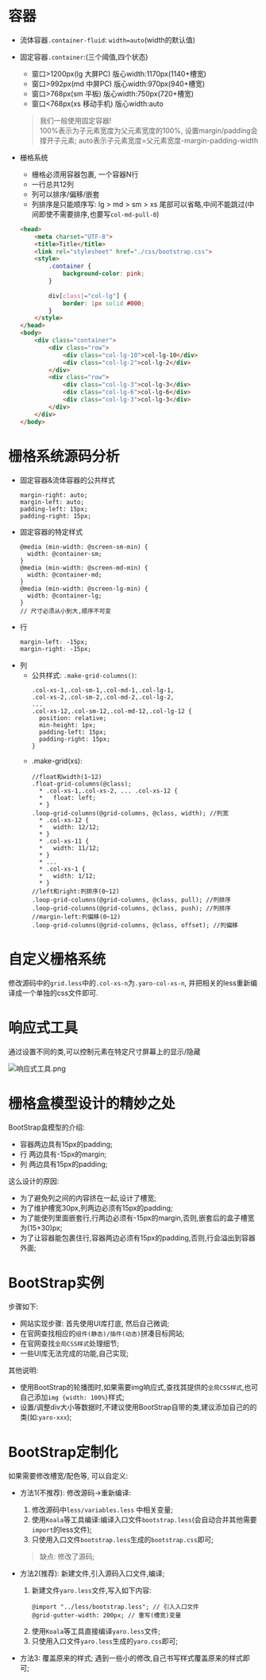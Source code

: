 # 容器

- 流体容器`.container-fluid`: `width=auto`(width的默认值)
- 固定容器`.container`:(三个阈值,四个状态)
    - 窗口>1200px(lg 大屏PC) 版心width:1170px(1140+槽宽)
    - 窗口>992px(md 中屏PC) 版心width:970px(940+槽宽)
    - 窗口>768px(sm 平板) 版心width:750px(720+槽宽)
    - 窗口<768px(xs 移动手机) 版心width:auto

    > 我们一般使用固定容器!    
    > 100%表示为子元素宽度为父元素宽度的100%, 设置margin/padding会撑开子元素;
    > auto表示子元素宽度=父元素宽度-margin-padding-width

- 栅格系统
    - 栅格必须用容器包裹, 一个容器N行
    - 一行总共12列
    - 列可以排序/偏移/嵌套
    - 列排序是只能顺序写: lg > md > sm > xs 尾部可以省略,中间不能跳过(中间即使不需要排序,也要写`col-md-pull-0`)
    
    ```html
    <head>
        <meta charset="UTF-8">
        <title>Title</title>
        <link rel="stylesheet" href="./css/bootstrap.css">
        <style>
            .container {
                background-color: pink;
            }
            
            div[class|="col-lg"] {
                border: 1px solid #000;
            }
        </style>
    </head>
    <body>
        <div class="container">
            <div class="row">
                <div class="col-lg-10">col-lg-10</div>
                <div class="col-lg-2">col-lg-2</div>
            </div>
            <div class="row">
                <div class="col-lg-3">col-lg-3</div>
                <div class="col-lg-6">col-lg-6</div>
                <div class="col-lg-3">col-lg-3</div>
            </div>
        </div>
    </body>
    ```

# 栅格系统源码分析

- 固定容器&流体容器的公共样式
    ```less
    margin-right: auto;
    margin-left: auto;
    padding-left: 15px;
    padding-right: 15px;
    ```
- 固定容器的特定样式
    ```less
    @media (min-width: @screen-sm-min) {
      width: @container-sm;
    }
    @media (min-width: @screen-md-min) {
      width: @container-md;
    }
    @media (min-width: @screen-lg-min) {
      width: @container-lg;
    }
    // 尺寸必须从小到大,顺序不可变
    ```
- 行
    ```css
    margin-left: -15px;
    margin-right: -15px;
    ```
- 列
    - 公共样式: `.make-grid-columns()`:
        ```less
        .col-xs-1,.col-sm-1,.col-md-1,.col-lg-1,
        .col-xs-2,.col-sm-2,.col-md-2,.col-lg-2,
        ...
        .col-xs-12,.col-sm-12,.col-md-12,.col-lg-12 {
          position: relative;
          min-height: 1px;
          padding-left: 15px;
          padding-right: 15px;
        }
        ```
    - .make-grid(xs):
        ```less
        //float和width(1~12)
        .float-grid-columns(@class);
          * .col-xs-1,.col-xs-2, ... .col-xs-12 {
          *   float: left;
          * }
        .loop-grid-columns(@grid-columns, @class, width); //列宽
          * .col-xs-12 {
          *   width: 12/12;
          * }          
          * .col-xs-11 {
          *   width: 11/12;
          * } 
          * ...         
          * .col-xs-1 {
          *   width: 1/12;
          * }
        //left和right:列排序(0~12)
        .loop-grid-columns(@grid-columns, @class, pull); //列排序
        .loop-grid-columns(@grid-columns, @class, push); //列排序
        //margin-left:列偏移(0~12)
        .loop-grid-columns(@grid-columns, @class, offset); //列偏移
        ```

# 自定义栅格系统

修改源码中的`grid.less`中的`.col-xs-n`为`.yaro-col-xs-n`, 并把相关的less重新编译成一个单独的css文件即可.

# 响应式工具

通过设置不同的类,可以控制元素在特定尺寸屏幕上的显示/隐藏

![响应式工具.png](https://i.loli.net/2019/03/10/5c847e44f0d84.png)

# 栅格盒模型设计的精妙之处

BootStrap盒模型的介绍:
- 容器两边具有15px的padding;
- 行  两边具有-15px的margin;
- 列  两边具有15px的padding;

这么设计的原因:
- 为了避免列之间的内容挤在一起,设计了槽宽;
- 为了维护槽宽30px,列两边必须有15px的padding;
- 为了能使列里面嵌套行,行两边必须有-15px的margin,否则,嵌套后的盒子槽宽为(15+30)px;
- 为了让容器能包裹住行,容器两边必须有15px的padding,否则,行会溢出到容器外面;

# BootStrap实例

步骤如下:
- 网站实现步骤: 首先使用UI库打底, 然后自己微调;
- 在官网查找相应的`组件(静态)/插件(动态)`拼凑目标网站;
- 在官网查找`全局CSS样式`处理细节;
- 一些UI库无法完成的功能,自己实现;

其他说明:
- 使用BootStrap的轮播图时,如果需要img响应式,查找其提供的`全局CSS样式`,也可自己添加`img {width: 100%}`样式;
- 设置/调整div大小等数据时,不建议使用BootStrap自带的类,建议添加自己的的类(如:`yaro-xxx`);


# BootStrap定制化

如果需要修改槽宽/配色等, 可以自定义:

- 方法1(不推荐): 修改源码->重新编译:
    1. 修改源码中`less/variables.less` 中相关变量;
    2. 使用`Koala`等工具编译:编译入口文件`bootstrap.less`(会自动合并其他需要`import`的less文件);
    3. 只使用入口文件`bootstrap.less`生成的`bootstrap.css`即可;
    
    > 缺点: 修改了源码;
    
- 方法2(推荐): 新建文件,引入源码入口文件,编译;
    1. 新建文件`yaro.less`文件,写入如下内容:
        ```less
        @import "../less/bootstrap.less"; // 引入入口文件
        @grid-gutter-width: 200px; // 重写(槽宽)变量
        ```
    2. 使用`Koala`等工具直接编译`yaro.less`文件;
    3. 只使用入口文件`yaro.less`生成的`yaro.css`即可;
- 方法3: 覆盖原来的样式;
    遇到一些小的修改,自己书写样式覆盖原来的样式即可;
